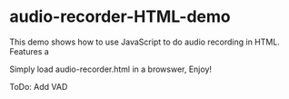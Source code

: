# audio-recorder-HTML-demo

This demo shows how to use JavaScript to do audio recording in HTML.
Features 
  a

Simply load audio-recorder.html in a browswer, Enjoy!

ToDo:
   Add VAD
